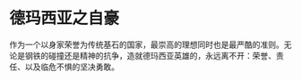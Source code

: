 # 德玛西亚之自豪

作为一个以身家荣誉为传统基石的国家，最崇高的理想同时也是最严酷的准则。无论是钢铁的碰撞还是精神的抗争，造就德玛西亚英雄的，永远离不开：荣誉、责任、以及临危不惧的坚决勇敢。

# 



